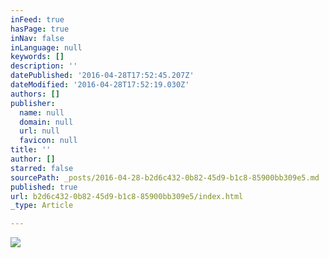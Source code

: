 ```yaml
---
inFeed: true
hasPage: true
inNav: false
inLanguage: null
keywords: []
description: ''
datePublished: '2016-04-28T17:52:45.207Z'
dateModified: '2016-04-28T17:52:19.030Z'
authors: []
publisher:
  name: null
  domain: null
  url: null
  favicon: null
title: ''
author: []
starred: false
sourcePath: _posts/2016-04-28-b2d6c432-0b82-45d9-b1c8-85900bb309e5.md
published: true
url: b2d6c432-0b82-45d9-b1c8-85900bb309e5/index.html
_type: Article

---
```

![](https://the-grid-user-content.s3-us-west-2.amazonaws.com/0487c483-2848-4b71-9263-fa64a1a85ea7.jpg)